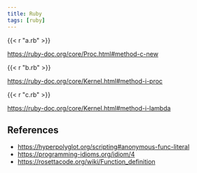 ```yaml
---
title: Ruby
tags: [ruby]
---
```


{{< r "a.rb" >}}

<https://ruby-doc.org/core/Proc.html#method-c-new>

{{< r "b.rb" >}}

<https://ruby-doc.org/core/Kernel.html#method-i-proc>

{{< r "c.rb" >}}

<https://ruby-doc.org/core/Kernel.html#method-i-lambda>

## References

- <https://hyperpolyglot.org/scripting#anonymous-func-literal>
- <https://programming-idioms.org/idiom/4>
- <https://rosettacode.org/wiki/Function_definition>
